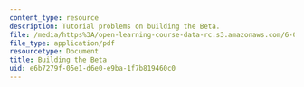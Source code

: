 ```yaml
---
content_type: resource
description: Tutorial problems on building the Beta.
file: /media/https%3A/open-learning-course-data-rc.s3.amazonaws.com/6-004-computation-structures-spring-2009/e6b7279f05e1d6e0e9ba1f7b819460c0_MIT6_004s09_tutor14.pdf
file_type: application/pdf
resourcetype: Document
title: Building the Beta
uid: e6b7279f-05e1-d6e0-e9ba-1f7b819460c0
---
```


